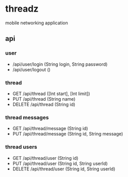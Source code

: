 # threadz

mobile networking application

## api

### user
-   /api/user/login (String login, String password)
-   /api/user/logout ()

### thread
-   GET /api/thread ([Int start], [Int limit])
-   PUT /api/thread (String name)
-   DELETE /api/thread (String id)

### thread messages
-   GET /api/thread/message (String id)
-   PUT /api/thread/message (String id, String message)

### thread users
-   GET /api/thread/user (String id)
-   PUT /api/thread/user (String id, String userId)
-   DELETE /api/thread/user (String id, String userId)
